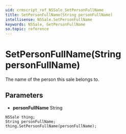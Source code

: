 ```yaml
---
uid: crmscript_ref_NSSale_SetPersonFullName
title: SetPersonFullName(String personFullName)
intellisense: NSSale.SetPersonFullName
keywords: NSSale, GetPersonFullName
so.topic: reference
---
```


# SetPersonFullName(String personFullName)

The name of the person this sale belongs to.

## Parameters

* **personFullName** String

```crmscript
NSSale thing;
String personFullName;
thing.SetPersonFullName(personFullName);
```

